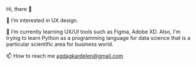 Hi, there 👋 

👀 I’m interested in UX design.

🌱 I’m currently learning UX/UI tools such as Figma, Adobe XD. Also, I'm trying to learn Python as a programming language for data science that is a particular scientific area for business world.

📫 How to reach me agdagkardelen@gmail.com
